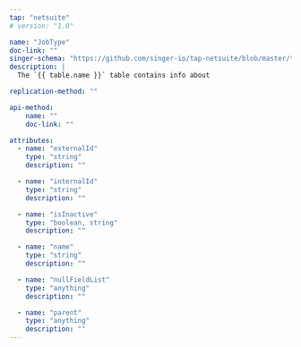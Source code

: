 ```yaml
---
tap: "netsuite"
# version: "1.0"

name: "JobType"
doc-link: ""
singer-schema: "https://github.com/singer-io/tap-netsuite/blob/master/tap_netsuite/schemas/JobType.json"
description: |
  The `{{ table.name }}` table contains info about 

replication-method: ""

api-method:
    name: ""
    doc-link: ""

attributes:
  - name: "externalId"
    type: "string"
    description: ""

  - name: "internalId"
    type: "string"
    description: ""

  - name: "isInactive"
    type: "boolean, string"
    description: ""

  - name: "name"
    type: "string"
    description: ""

  - name: "nullFieldList"
    type: "anything"
    description: ""

  - name: "parent"
    type: "anything"
    description: ""
---
```

